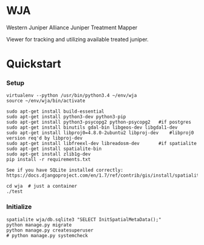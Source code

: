 WJA
===

Western Juniper Alliance Juniper Treatment Mapper

Viewer for tracking and utilizing available treated juniper.

# Quickstart

### Setup
    virtualenv --python /usr/bin/python3.4 ~/env/wja
    source ~/env/wja/bin/activate

    sudo apt-get install build-essential 
    sudo apt-get install python3-dev python3-pip 
    sudo apt-get install python3-psycopg2 python-psycopg2   #if postgres
    sudo apt-get install binutils gdal-bin libgeos-dev libgdal1-dev 
    sudo apt-get install libproj0=4.8.0-2ubuntu2 libproj-dev    #libproj0 version req'd by libproj-dev
    sudo apt-get install libfreexl-dev libreadosm-dev       #if spatialite
    sudo apt-get install spatialite-bin
    sudo apt-get install zlib1g-dev 
    pip install -r requirements.txt

    See if you have SQLite installed correctly:
    https://docs.djangoproject.com/en/1.7/ref/contrib/gis/install/spatialite/#sqlite

    cd wja  # just a container
    ./test

### Initialize

    spatialite wja/db.sqlite3 "SELECT InitSpatialMetaData();"
    python manage.py migrate
    python manage.py createsuperuser
    # python manage.py systemcheck